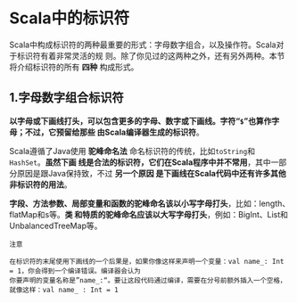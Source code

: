 Scala中的标识符
================================================================================
Scala中构成标识符的两种最重要的形式：字母数字组合，以及操作符。Scala对于标识符有着非常灵活的规
则。除了你见过的这两种之外，还有另外两种。本节将介绍标识符的所有 **四种** 构成形式。

## 1.字母数字组合标识符
**以字母或下画线打头，可以包含更多的字母、数字或下画线。字符“`$`”也算作字母；不过，它预留给那些
由Scala编译器生成的标识符**。

Scala遵循了Java使用 **驼峰命名法** 命名标识符的传统，比如`toString`和`HashSet`。**虽然下画
线是合法的标识符，它们在Scala程序中并不常用**，其中一部分原因是跟Java保持致，不过 **另一个原因
是下画线在Scala代码中还有许多其他非标识符的用法**。

**字段、方法参数、局部变量和函数的驼峰命名该以小写字母打头**，比如：length、flatMap和s等。**类
和特质的驼峰命名应该以大写字母打头**，例如：BigInt、List和UnbalancedTreeMap等。
```
注意

在标识符的末尾使用下画线的一个后果是，如果你像这样来声明一个变量：val name_: Int = 1，你会得到一个编译错误。编译器会认为
你要声明的变量名称是”name_:“。要让这段代码通过编译，需要在分号前额外插入一个空格，就像这样：val name_ : Int = 1
```

